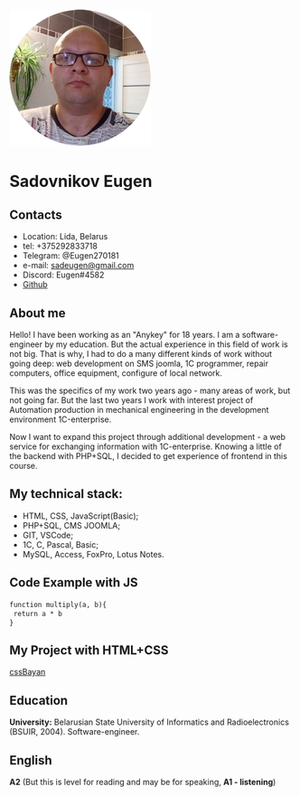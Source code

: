 # ![Avatar](avatar.png)
# Sadovnikov Eugen

## Contacts
- Location: Lida, Belarus
- tel: +375292833718
- Telegram: @Eugen270181
- e-mail: sadeugen@gmail.com
- Discord: Eugen#4582
- [Github](https://github.com/Eugen270181)
  
## About me
Hello! I have been working as an "Anykey" for 18 years. I am a software-engineer by my education. But the actual experience in this field of work is not big. That is why, I had to do a many different kinds of work without going deep: web development on SMS joomla, 1C programmer, repair computers, office equipment, configure of local network.


This was the specifics of my work two years ago - many areas of work, but not going far. 
But the last two years I work with interest project of Automation production in mechanical engineering in the development environment 1С-enterprise.


Now I want to expand this project through additional development - a web service for exchanging information with 1C-enterprise. 
Knowing a little of the backend with PHP+SQL, I decided to get experience of frontend in this course.


## My technical stack: 
- HTML, CSS,  JavaScript(Basic); 
- PHP+SQL, CMS JOOMLA; 
- GIT, VSCode;
- 1C, C, Pascal, Basic;
- MySQL, Access, FoxPro, Lotus Notes. 

## Code Example with JS
```
function multiply(a, b){
 return a * b
}
```

## My Project with HTML+CSS
[cssBayan](https://Eugen270181.github.io/cssBayan/cssBayan/)

## Education 
__University:__ Belarusian State University of Informatics and Radioelectronics (BSUIR, 2004). Software-engineer.

## __English__
__A2__ (But this is level for reading and may be for speaking, **A1 - listening**) 
